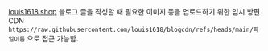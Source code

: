 [louis1618.shop](https://louis1618.shop) 블로그 글을 작성할 때 필요한 이미지 등을 업로드하기 위한 임시 방편 CDN
`https://raw.githubusercontent.com/louis1618/blogcdn/refs/heads/main/파일이름` 으로 접근 가능함.
